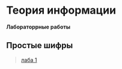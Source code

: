 # Теория информации 
**Лабораторрные работы**

## Простые шифры
> [лаба 1](https://github.com/protasenya02/TI/tree/main/lab%201)
